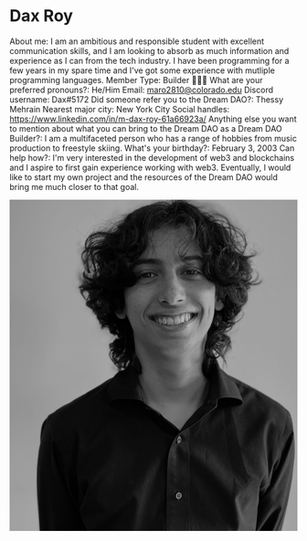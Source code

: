 # Dax Roy

About me: I am an ambitious and responsible student with excellent communication skills, and I am looking to absorb as much information and experience as I can from the tech industry. I have been programming for a few years in my spare time and I've got some experience with mutliple programming languages.
Member Type: Builder 👷🏾‍♀️
What are your preferred pronouns?: He/Him
Email: maro2810@colorado.edu
Discord username: Dax#5172
Did someone refer you to the Dream DAO?: Thessy Mehrain
Nearest major city: New York City
Social handles: https://www.linkedin.com/in/m-dax-roy-61a66923a/
Anything else you want to mention about what you can bring to the Dream DAO as a Dream DAO Builder?: I am a multifaceted person who has a range of hobbies from music production to freestyle skiing.
What's your birthday?: February 3, 2003
Can help how?: I'm very interested in the development of web3 and blockchains and I aspire to first gain experience working with web3. Eventually, I would like to start my own project and the resources of the Dream DAO would bring me much closer to that goal.

![Dax close Pic (1).jpg](../../Dream%20DAO%20Voting%20Member%20List%201790792012994a419257db8f8a7807ff/%5BS2%5D%20Dream%20DAO%20Founding%20Voting%20Member%20List%202c05a57dde504a87a8ced236cce0b149/Dax%20Roy%20de645c5a18e24c6f90a020efb671d101/Dax_close_Pic_(1).jpg)